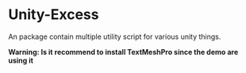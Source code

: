 # Unity-Excess
 An package contain multiple utility script for various unity things.
 
 <b>Warning: Is it recommend to install TextMeshPro since the demo are using it</b>
